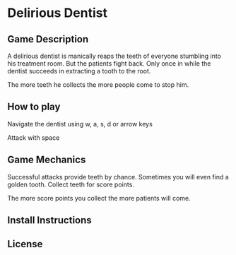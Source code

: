 # Delirious Dentist

## Game Description
A delirious dentist is manically reaps the teeth of everyone stumbling into his treatment room.
But the patients fight back. Only once in while the dentist succeeds in extracting a tooth to the root.

The more teeth he collects the more people come to stop him.

## How to play
Navigate the dentist using w, a, s, d or arrow keys

Attack with space

## Game Mechanics
Successful attacks provide teeth by chance. Sometimes you will even find a golden tooth.
Collect teeth for score points.

The more score points you collect the more patients will come.

## Install Instructions

## License